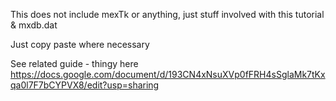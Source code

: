 This does not include mexTk or anything, just stuff involved with this tutorial & mxdb.dat

Just copy paste where necessary

See related guide - thingy here https://docs.google.com/document/d/193CN4xNsuXVp0fFRH4sSglaMk7tKxqa0l7F7bCYPVX8/edit?usp=sharing